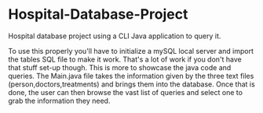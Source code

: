 # Hospital-Database-Project
Hospital database project using a CLI Java application to query it.

To use this properly you'll have to initialize a mySQL local server and import the tables SQL file to make it work. That's a lot of work if you don't have that stuff set-up though. This is more to showcase the java code and queries.  The Main.java file takes the information given by the three text files (person,doctors,treatments) and brings them into the database. Once that is done, the user can then browse the vast list of queries and select one to grab the information they need.
